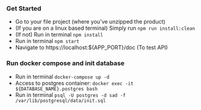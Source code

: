 ### Get Started
- Go to your file project (where you’ve unzipped the product)
- (If you are on a linux based terminal) Simply run `npm run install:clean`
- (If not) Run in terminal `npm install`
- Run in terminal `npm start`
- Navigate to https://localhost:${APP_PORT}/doc (To test API)
### Run docker compose and init database
- Run in terminal `docker-compose up -d`
- Access to postgres container:
`docker exec -it ${DATABASE_NAME}.postgres bash`
- Run in terminal `psql -U postgres -d sad -f /var/lib/postgresql/data/init.sql`
